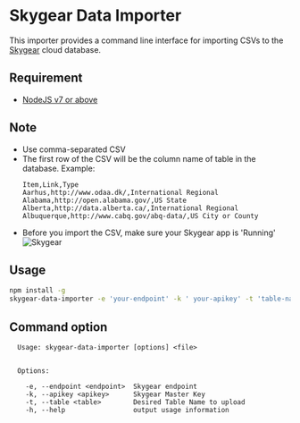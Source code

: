 # Skygear Data Importer
This importer provides a command line interface for importing CSVs to the [Skygear](https://skygear.io) cloud database.

## Requirement
- [NodeJS v7 or above](https://nodejs.org/en/download/)

## Note
- Use comma-separated CSV
- The first row of the CSV will be the column name of table in the database. Example:
  ```
  Item,Link,Type
  Aarhus,http://www.odaa.dk/,International Regional
  Alabama,http://open.alabama.gov/,US State
  Alberta,http://data.alberta.ca/,International Regional
  Albuquerque,http://www.cabq.gov/abq-data/,US City or County
  ```
- Before you import the CSV, make sure your Skygear app is 'Running'
  ![Skygear](https://i.imgur.com/1QshNPR.png)
  
## Usage
```bash
npm install -g
skygear-data-importer -e 'your-endpoint' -k ' your-apikey' -t 'table-name' 'your-file-path'
```

## Command option
```
  Usage: skygear-data-importer [options] <file>


  Options:

    -e, --endpoint <endpoint>  Skygear endpoint
    -k, --apikey <apikey>      Skygear Master Key
    -t, --table <table>        Desired Table Name to upload
    -h, --help                 output usage information
```


